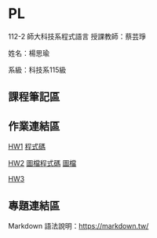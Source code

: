 # PL
112-2 師大科技系程式語言
授課教師：蔡芸琤

姓名：楊思瑜

系級：科技系115級

## 課程筆記區
## 作業連結區
[HW1](https://youtu.be/FM5JwOTP1ls)
[程式碼](https://colab.research.google.com/drive/1hxLqpMtfMxOqK0NfHr8tV-eVrm97zkgA?usp=sharing)

[HW2](https://github.com/szuyu830/PL/blob/5e7863a6588eb9968860b9b934cbc822d042a876/HW2/HW2.ipynb)
[圖檔程式碼](https://github.com/szuyu830/PL/blob/506e58e6405c65bb6091e41e8796665f87b67d3f/HW2/file.py)
[圖檔](https://colab.research.google.com/drive/1lWSLt00f7Qk1pHOWgOeA33eEvPIQrp7Y?authuser=0)

[HW3](https://github.com/szuyu830/PL/blob/fe415d1e0bef639676541db7d3e96deabbfe7ecd/HW3/HW3.ipynb)




## 專題連結區

Markdown 語法說明：https://markdown.tw/

